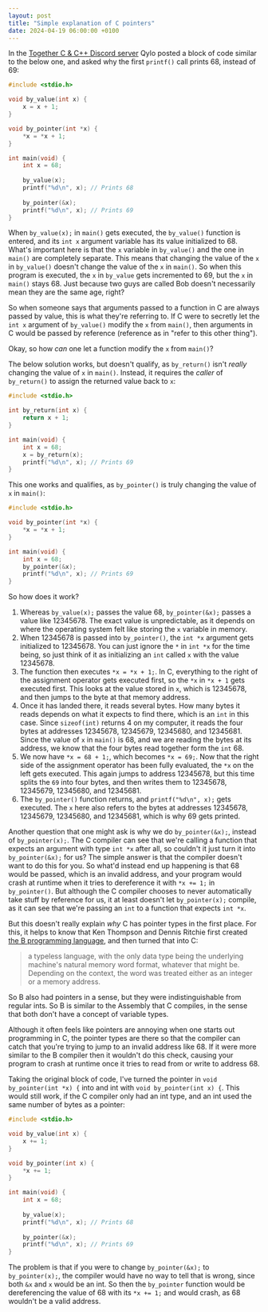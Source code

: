 ```yaml
---
layout: post
title: "Simple explanation of C pointers"
date: 2024-04-19 06:00:00 +0100
---
```


In the [Together C & C++ Discord server](https://discord.gg/tccpp) Qylo posted a block of code similar to the below one, and asked why the first `printf()` call prints 68, instead of 69:

```c
#include <stdio.h>

void by_value(int x) {
    x = x + 1;
}

void by_pointer(int *x) {
    *x = *x + 1;
}

int main(void) {
    int x = 68;
    
    by_value(x);
    printf("%d\n", x); // Prints 68
    
    by_pointer(&x);
    printf("%d\n", x); // Prints 69
}
```

When `by_value(x);` in `main()` gets executed, the `by_value()` function is entered, and its `int x` argument variable has its value initialized to 68. What's important here is that the `x` variable in `by_value()` and the one in `main()` are completely separate. This means that changing the value of the `x` in `by_value()` doesn't change the value of the `x` in `main()`. So when this program is executed, the `x` in `by_value` gets incremented to 69, but the `x` in `main()` stays 68. Just because two guys are called Bob doesn't necessarily mean they are the same age, right?

So when someone says that arguments passed to a function in C are always passed by value, this is what they're referring to. If C were to secretly let the `int x` argument of `by_value()` modify the `x` from `main()`, then arguments in C would be passed by reference (reference as in "refer to this other thing").

Okay, so how *can* one let a function modify the `x` from `main()`?

The below solution works, but doesn't qualify, as `by_return()` isn't *really* changing the value of `x` in `main()`. Instead, it requires the *caller* of `by_return()` to assign the returned value back to `x`:

```c
#include <stdio.h>

int by_return(int x) {
    return x + 1;
}

int main(void) {
    int x = 68;
    x = by_return(x);
    printf("%d\n", x); // Prints 69
}
```

This one works and qualifies, as `by_pointer()` is truly changing the value of `x` in `main()`:

```c
#include <stdio.h>

void by_pointer(int *x) {
    *x = *x + 1;
}

int main(void) {
    int x = 68;
    by_pointer(&x);
    printf("%d\n", x); // Prints 69
}
```

So how does it work?

1. Whereas `by_value(x);` passes the value 68, `by_pointer(&x);` passes a value like 12345678. The exact value is unpredictable, as it depends on where the operating system felt like storing the `x` variable in memory.
2. When 12345678 is passed into `by_pointer()`, the `int *x` argument gets initialized to 12345678. You can just ignore the `*` in `int *x` for the time being, so just think of it as initializing an `int` called `x` with the value 12345678.
3. The function then executes `*x = *x + 1;`. In C, everything to the right of the assignment operator gets executed first, so the `*x` in `*x + 1` gets executed first. This looks at the value stored in `x`, which is 12345678, and then jumps to the byte at that memory address.
4. Once it has landed there, it reads several bytes. How many bytes it reads depends on what it expects to find there, which is an `int` in this case. Since `sizeof(int)` returns 4 on my computer, it reads the four bytes at addresses 12345678, 12345679, 12345680, and 12345681. Since the value of `x` in `main()` is 68, and we are reading the bytes at its address, we know that the four bytes read together form the `int` 68.
5. We now have `*x = 68 + 1;`, which becomes `*x = 69;`. Now that the right side of the assignment operator has been fully evaluated, the `*x` on the left gets executed. This again jumps to address 12345678, but this time splits the `69` into four bytes, and then writes them to 12345678, 12345679, 12345680, and 12345681.
6. The `by_pointer()` function returns, and `printf("%d\n", x);` gets executed. The `x` here also refers to the bytes at addresses 12345678, 12345679, 12345680, and 12345681, which is why 69 gets printed.

Another question that one might ask is why we do `by_pointer(&x);`, instead of `by_pointer(x);`. The C compiler can see that we're calling a function that expects an argument with type `int *x` after all, so couldn't it just turn it into `by_pointer(&x);` for us? The simple answer is that the compiler doesn't want to do this for you. So what'd instead end up happening is that 68 would be passed, which is an invalid address, and your program would crash at runtime when it tries to dereference it with `*x += 1;` in `by_pointer()`. But although the C compiler chooses to never automatically take stuff by reference for us, it at least doesn't let `by_pointer(x);` compile, as it can see that we're passing an `int` to a function that expects `int *x`.

But this doesn't really explain *why* C has pointer types in the first place. For this, it helps to know that Ken Thompson and Dennis Ritchie first created [the B programming language](https://en.wikipedia.org/wiki/B_(programming_language)), and then turned that into C:
> a typeless language, with the only data type being the underlying machine's natural memory word format, whatever that might be. Depending on the context, the word was treated either as an integer or a memory address.

So B also had pointers in a sense, but they were indistinguishable from regular ints. So B is similar to the Assembly that C compiles, in the sense that both don't have a concept of variable types.

Although it often feels like pointers are annoying when one starts out programming in C, the pointer types are there so that the compiler can catch that you're trying to jump to an invalid address like 68. If it were more similar to the B compiler then it wouldn't do this check, causing your program to crash at runtime once it tries to read from or write to address 68.

Taking the original block of code, I've turned the pointer in `void by_pointer(int *x) {` into and int with `void by_pointer(int x) {`. This would still work, if the C compiler only had an int type, and an int used the same number of bytes as a pointer:

```c
#include <stdio.h>

void by_value(int x) {
    x += 1;
}

void by_pointer(int x) {
    *x += 1;
}

int main(void) {
    int x = 68;
    
    by_value(x);
    printf("%d\n", x); // Prints 68
    
    by_pointer(&x);
    printf("%d\n", x); // Prints 69
}
```

The problem is that if you were to change `by_pointer(&x);` to `by_pointer(x);`, the compiler would have no way to tell that is wrong, since both `&x` and `x` would be an int. So then the `by_pointer` function would be dereferencing the value of 68 with its `*x += 1;` and would crash, as 68 wouldn't be a valid address.
